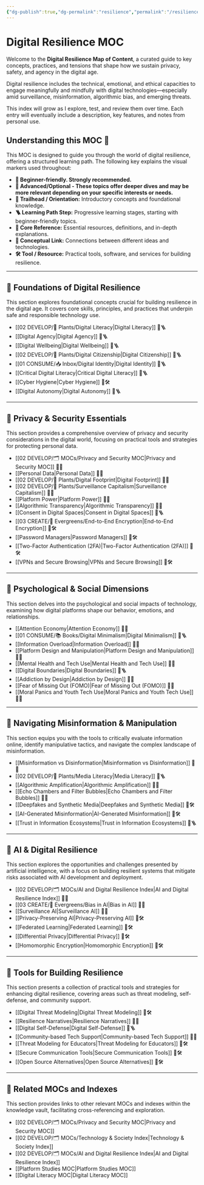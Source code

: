 ```yaml
---
{"dg-publish":true,"dg-permalink":"resilience","permalink":"/resilience/","title":"Digital Resilience MOC","tags":["moc","digital-resilience","digital-literacy","privacy","security"],"created":"2025-01-31","updated":"2025-07-17"}
---
```



# Digital Resilience MOC

Welcome to the **Digital Resilience Map of Content**, a curated guide to key concepts, practices, and tensions that shape how we sustain privacy, safety, and agency in the digital age.

Digital resilience includes the technical, emotional, and ethical capacities to engage meaningfully and mindfully with digital technologies—especially amid surveillance, misinformation, algorithmic bias, and emerging threats.

This index will grow as I explore, test, and review them over time. Each entry will eventually include a description, key features, and notes from personal use.

## Understanding this MOC 🧭
This MOC is designed to guide you through the world of digital resilience, offering a structured learning path. The following key explains the visual markers used throughout:

*   **🔹 Beginner-friendly. Strongly recommended.**
*   **🔸 Advanced/Optional - These topics offer deeper dives and may be more relevant depending on your specific interests or needs.**
*   **🧭 Trailhead / Orientation:** Introductory concepts and foundational knowledge.
*   **🪜 Learning Path Step:** Progressive learning stages, starting with beginner-friendly topics.
*   **📘 Core Reference:** Essential resources, definitions, and in-depth explanations.
*   **🧩 Conceptual Link:** Connections between different ideas and technologies.
*   **🛠️ Tool / Resource:** Practical tools, software, and services for building resilience.

---
## 🌱 Foundations of Digital Resilience
This section explores foundational concepts crucial for building resilience in the digital age. It covers core skills, principles, and practices that underpin safe and responsible technology use.

- [[02 DEVELOP/🌿 Plants/Digital Literacy\|Digital Literacy]] 🔹🪜
- [[Digital Agency\|Digital Agency]] 🔹🪜 
- [[Digital Wellbeing\|Digital Wellbeing]] 🔹🪜 
- [[02 DEVELOP/🌿 Plants/Digital Citizenship\|Digital Citizenship]] 🔹🪜 
- [[01 CONSUME/📥 Inbox/Digital Identity\|Digital Identity]] 🔹🪜 
- [[Critical Digital Literacy\|Critical Digital Literacy]] 🔹🪜
- [[Cyber Hygiene\|Cyber Hygiene]] 🔹🛠️ 
- [[Digital Autonomy\|Digital Autonomy]] 🔹🪜 
---

## 🔐 Privacy & Security Essentials
This section provides a comprehensive overview of privacy and security considerations in the digital world, focusing on practical tools and strategies for protecting personal data.

- [[02 DEVELOP/🗂️ MOCs/Privacy and Security MOC\|Privacy and Security MOC]] 🔹📘  
- [[Personal Data\|Personal Data]] 🔹📘  
- [[02 DEVELOP/🌿 Plants/Digital Footprint\|Digital Footprint]] 🔹📘  
- [[02 DEVELOP/🌿 Plants/Surveillance Capitalism\|Surveillance Capitalism]] 🔸🧩  
- [[Platform Power\|Platform Power]] 🔸🧩  
- [[Algorithmic Transparency\|Algorithmic Transparency]] 🔸🧩  
- [[Consent in Digital Spaces\|Consent in Digital Spaces]] 🔹🪜  
- [[03 CREATE/🌲 Evergreens/End-to-End Encryption\|End-to-End Encryption]] 🔸🛠️  
- [[Password Managers\|Password Managers]] 🔹🛠️  
- [[Two-Factor Authentication (2FA)\|Two-Factor Authentication (2FA)]] 🔹🛠️  
- [[VPNs and Secure Browsing\|VPNs and Secure Browsing]] 🔹🛠️  

---

## 🧠 Psychological & Social Dimensions
This section delves into the psychological and social impacts of technology, examining how digital platforms shape our behavior, emotions, and relationships.

- [[Attention Economy\|Attention Economy]] 🔹🧩  
- [[01 CONSUME/📚 Books/Digital Minimalism\|Digital Minimalism]] 🔸🪜  
- [[Information Overload\|Information Overload]] 🔹🧩  
- [[Platform Design and Manipulation\|Platform Design and Manipulation]] 🔸🧩  
- [[Mental Health and Tech Use\|Mental Health and Tech Use]] 🔹🧩  
- [[Digital Boundaries\|Digital Boundaries]] 🔹🪜  
- [[Addiction by Design\|Addiction by Design]] 🔸🧩  
- [[Fear of Missing Out (FOMO)\|Fear of Missing Out (FOMO)]] 🔹🧩  
- [[Moral Panics and Youth Tech Use\|Moral Panics and Youth Tech Use]] 🔸🧩  

---

## 🧭 Navigating Misinformation & Manipulation
This section equips you with the tools to critically evaluate information online, identify manipulative tactics, and navigate the complex landscape of misinformation.

- [[Misinformation vs Disinformation\|Misinformation vs Disinformation]] 🔹📘  
- [[02 DEVELOP/🌿 Plants/Media Literacy\|Media Literacy]] 🔹🪜  
- [[Algorithmic Amplification\|Algorithmic Amplification]] 🔸🧩  
- [[Echo Chambers and Filter Bubbles\|Echo Chambers and Filter Bubbles]] 🔹🧩  
- [[Deepfakes and Synthetic Media\|Deepfakes and Synthetic Media]] 🔸🛠️  
- [[AI-Generated Misinformation\|AI-Generated Misinformation]] 🔸🛠️  
- [[Trust in Information Ecosystems\|Trust in Information Ecosystems]] 🔹🪜  

---

## 🤖 AI & Digital Resilience
This section explores the opportunities and challenges presented by artificial intelligence, with a focus on building resilient systems that mitigate risks associated with AI development and deployment.

- [[02 DEVELOP/🗂️ MOCs/AI and Digital Resilience Index\|AI and Digital Resilience Index]] 🔸📘  
- [[03 CREATE/🌲 Evergreens/Bias in AI\|Bias in AI]] 🔹🧩  
- [[Surveillance AI\|Surveillance AI]] 🔸🧩  
- [[Privacy-Preserving AI\|Privacy-Preserving AI]] 🔸🛠️  
- [[Federated Learning\|Federated Learning]] 🔸🛠️  
- [[Differential Privacy\|Differential Privacy]] 🔸🛠️  
- [[Homomorphic Encryption\|Homomorphic Encryption]] 🔸🛠️  

---

## 🧰 Tools for Building Resilience
This section presents a collection of practical tools and strategies for enhancing digital resilience, covering areas such as threat modeling, self-defense, and community support.

- [[Digital Threat Modeling\|Digital Threat Modeling]] 🔸🛠️  
- [[Resilience Narratives\|Resilience Narratives]] 🔹🧩  
- [[Digital Self-Defense\|Digital Self-Defense]] 🔹🪜  
- [[Community-based Tech Support\|Community-based Tech Support]] 🔹🧩  
- [[Threat Modeling for Educators\|Threat Modeling for Educators]] 🔸🛠️  
- [[Secure Communication Tools\|Secure Communication Tools]] 🔹🛠️  
- [[Open Source Alternatives\|Open Source Alternatives]] 🔸🛠️  

---

## 🔗 Related MOCs and Indexes
This section provides links to other relevant MOCs and indexes within the knowledge vault, facilitating cross-referencing and exploration.

- [[02 DEVELOP/🗂️ MOCs/Privacy and Security MOC\|Privacy and Security MOC]]  
- [[02 DEVELOP/🗂️ MOCs/Technology & Society Index\|Technology & Society Index]]  
- [[02 DEVELOP/🗂️ MOCs/AI and Digital Resilience Index\|AI and Digital Resilience Index]]  
- [[Platform Studies MOC\|Platform Studies MOC]]  
- [[Digital Literacy MOC\|Digital Literacy MOC]]  
